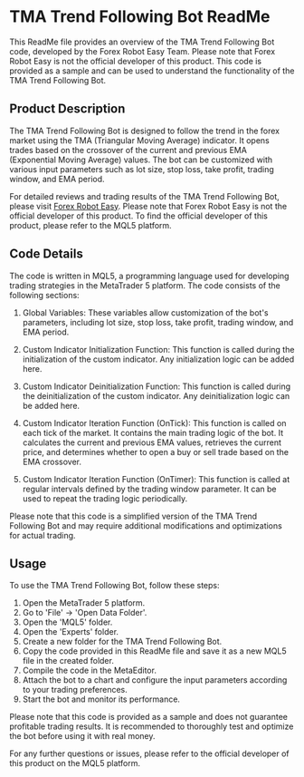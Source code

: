 # TMA Trend Following Bot ReadMe

This ReadMe file provides an overview of the TMA Trend Following Bot code, developed by the Forex Robot Easy Team. Please note that Forex Robot Easy is not the official developer of this product. This code is provided as a sample and can be used to understand the functionality of the TMA Trend Following Bot.

## Product Description

The TMA Trend Following Bot is designed to follow the trend in the forex market using the TMA (Triangular Moving Average) indicator. It opens trades based on the crossover of the current and previous EMA (Exponential Moving Average) values. The bot can be customized with various input parameters such as lot size, stop loss, take profit, trading window, and EMA period.

For detailed reviews and trading results of the TMA Trend Following Bot, please visit [Forex Robot Easy](https://forexroboteasy.com/forex-robot-review/tma-trend-bot-review-optimize-for-high-forex-returns/). Please note that Forex Robot Easy is not the official developer of this product. To find the official developer of this product, please refer to the MQL5 platform.

## Code Details

The code is written in MQL5, a programming language used for developing trading strategies in the MetaTrader 5 platform. The code consists of the following sections:

1. Global Variables: These variables allow customization of the bot's parameters, including lot size, stop loss, take profit, trading window, and EMA period.

2. Custom Indicator Initialization Function: This function is called during the initialization of the custom indicator. Any initialization logic can be added here.

3. Custom Indicator Deinitialization Function: This function is called during the deinitialization of the custom indicator. Any deinitialization logic can be added here.

4. Custom Indicator Iteration Function (OnTick): This function is called on each tick of the market. It contains the main trading logic of the bot. It calculates the current and previous EMA values, retrieves the current price, and determines whether to open a buy or sell trade based on the EMA crossover.

5. Custom Indicator Iteration Function (OnTimer): This function is called at regular intervals defined by the trading window parameter. It can be used to repeat the trading logic periodically.

Please note that this code is a simplified version of the TMA Trend Following Bot and may require additional modifications and optimizations for actual trading.

## Usage

To use the TMA Trend Following Bot, follow these steps:

1. Open the MetaTrader 5 platform.
2. Go to 'File' -> 'Open Data Folder'.
3. Open the 'MQL5' folder.
4. Open the 'Experts' folder.
5. Create a new folder for the TMA Trend Following Bot.
6. Copy the code provided in this ReadMe file and save it as a new MQL5 file in the created folder.
7. Compile the code in the MetaEditor.
8. Attach the bot to a chart and configure the input parameters according to your trading preferences.
9. Start the bot and monitor its performance.

Please note that this code is provided as a sample and does not guarantee profitable trading results. It is recommended to thoroughly test and optimize the bot before using it with real money.

For any further questions or issues, please refer to the official developer of this product on the MQL5 platform.

